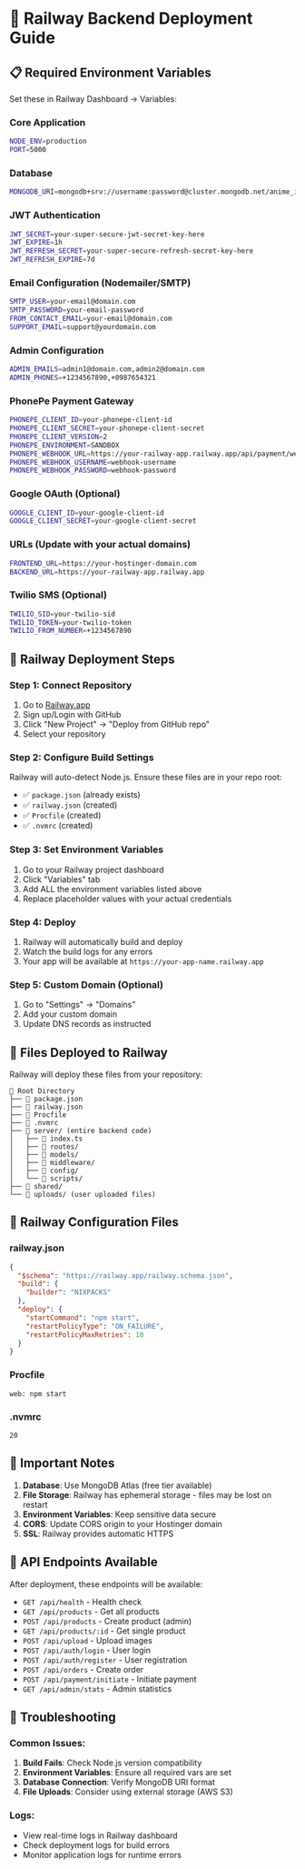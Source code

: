 # 🚂 Railway Backend Deployment Guide

## 📋 **Required Environment Variables**

Set these in Railway Dashboard → Variables:

### **Core Application**
```bash
NODE_ENV=production
PORT=5000
```

### **Database**
```bash
MONGODB_URI=mongodb+srv://username:password@cluster.mongodb.net/anime_india?retryWrites=true&w=majority
```

### **JWT Authentication**
```bash
JWT_SECRET=your-super-secure-jwt-secret-key-here
JWT_EXPIRE=1h
JWT_REFRESH_SECRET=your-super-secure-refresh-secret-key-here
JWT_REFRESH_EXPIRE=7d
```

### **Email Configuration (Nodemailer/SMTP)**
```bash
SMTP_USER=your-email@domain.com
SMTP_PASSWORD=your-email-password
FROM_CONTACT_EMAIL=your-email@domain.com
SUPPORT_EMAIL=support@yourdomain.com
```

### **Admin Configuration**
```bash
ADMIN_EMAILS=admin1@domain.com,admin2@domain.com
ADMIN_PHONES=+1234567890,+0987654321
```

### **PhonePe Payment Gateway**
```bash
PHONEPE_CLIENT_ID=your-phonepe-client-id
PHONEPE_CLIENT_SECRET=your-phonepe-client-secret
PHONEPE_CLIENT_VERSION=2
PHONEPE_ENVIRONMENT=SANDBOX
PHONEPE_WEBHOOK_URL=https://your-railway-app.railway.app/api/payment/webhook
PHONEPE_WEBHOOK_USERNAME=webhook-username
PHONEPE_WEBHOOK_PASSWORD=webhook-password
```

### **Google OAuth (Optional)**
```bash
GOOGLE_CLIENT_ID=your-google-client-id
GOOGLE_CLIENT_SECRET=your-google-client-secret
```

### **URLs (Update with your actual domains)**
```bash
FRONTEND_URL=https://your-hostinger-domain.com
BACKEND_URL=https://your-railway-app.railway.app
```

### **Twilio SMS (Optional)**
```bash
TWILIO_SID=your-twilio-sid
TWILIO_TOKEN=your-twilio-token
TWILIO_FROM_NUMBER=+1234567890
```

## 🚀 **Railway Deployment Steps**

### **Step 1: Connect Repository**
1. Go to [Railway.app](https://railway.app)
2. Sign up/Login with GitHub
3. Click "New Project" → "Deploy from GitHub repo"
4. Select your repository

### **Step 2: Configure Build Settings**
Railway will auto-detect Node.js. Ensure these files are in your repo root:
- ✅ `package.json` (already exists)
- ✅ `railway.json` (created)
- ✅ `Procfile` (created)
- ✅ `.nvmrc` (created)

### **Step 3: Set Environment Variables**
1. Go to your Railway project dashboard
2. Click "Variables" tab
3. Add ALL the environment variables listed above
4. Replace placeholder values with your actual credentials

### **Step 4: Deploy**
1. Railway will automatically build and deploy
2. Watch the build logs for any errors
3. Your app will be available at `https://your-app-name.railway.app`

### **Step 5: Custom Domain (Optional)**
1. Go to "Settings" → "Domains"
2. Add your custom domain
3. Update DNS records as instructed

## 📁 **Files Deployed to Railway**

Railway will deploy these files from your repository:
```
📁 Root Directory
├── 📄 package.json
├── 📄 railway.json
├── 📄 Procfile
├── 📄 .nvmrc
├── 📁 server/ (entire backend code)
│   ├── 📄 index.ts
│   ├── 📁 routes/
│   ├── 📁 models/
│   ├── 📁 middleware/
│   ├── 📁 config/
│   └── 📁 scripts/
├── 📁 shared/
└── 📁 uploads/ (user uploaded files)
```

## 🔧 **Railway Configuration Files**

### **railway.json**
```json
{
  "$schema": "https://railway.app/railway.schema.json",
  "build": {
    "builder": "NIXPACKS"
  },
  "deploy": {
    "startCommand": "npm start",
    "restartPolicyType": "ON_FAILURE",
    "restartPolicyMaxRetries": 10
  }
}
```

### **Procfile**
```
web: npm start
```

### **.nvmrc**
```
20
```

## 🚨 **Important Notes**

1. **Database**: Use MongoDB Atlas (free tier available)
2. **File Storage**: Railway has ephemeral storage - files may be lost on restart
3. **Environment Variables**: Keep sensitive data secure
4. **CORS**: Update CORS origin to your Hostinger domain
5. **SSL**: Railway provides automatic HTTPS

## 🔗 **API Endpoints Available**

After deployment, these endpoints will be available:
- `GET /api/health` - Health check
- `GET /api/products` - Get all products
- `POST /api/products` - Create product (admin)
- `GET /api/products/:id` - Get single product
- `POST /api/upload` - Upload images
- `POST /api/auth/login` - User login
- `POST /api/auth/register` - User registration
- `POST /api/orders` - Create order
- `POST /api/payment/initiate` - Initiate payment
- `GET /api/admin/stats` - Admin statistics

## 🐛 **Troubleshooting**

### **Common Issues:**
1. **Build Fails**: Check Node.js version compatibility
2. **Environment Variables**: Ensure all required vars are set
3. **Database Connection**: Verify MongoDB URI format
4. **File Uploads**: Consider using external storage (AWS S3)

### **Logs:**
- View real-time logs in Railway dashboard
- Check deployment logs for build errors
- Monitor application logs for runtime errors
